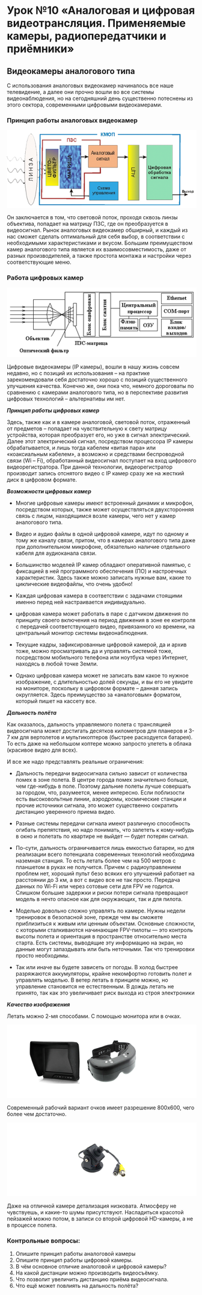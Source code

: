 Урок №10 «Аналоговая и цифровая видеотрансляция. Применяемые камеры, радиопередатчики и приёмники»
==================================================================================================

Видеокамеры аналогового типа
-----------------------------

С использования аналоговых видеокамер начиналось все наше телевидение, а далее они прочно вошли во все системы видеонаблюдения, но на сегодняшний день существенно потеснены из этого сектора, современными цифровыми видеокамерами.

### Принцип работы аналоговых видеокамер

![Analog](../assets/16_1.png)

Он заключается в том, что световой поток, проходя сквозь линзы объектива, попадает на матрицу ПЗС, где он преобразуется в видеосигнал. Рынок аналоговых видеокамер обширный, и каждый из нас сможет сделать оптимальный для себя выбор, в соответствии с необходимыми характеристиками и вкусом.
Большим преимуществом камер аналогового типа является их взаимосовместимость, даже от разных производителей, а также простота монтажа и настройки через соответствующие меню.

### Работа цифровых камер

![analogCam](../assets/16_2.png)

Цифровые видеокамеры (IP камеры), вошли в нашу жизнь совсем недавно, но с позиций их использования – на практике зарекомендовали себя достаточно хорошо с позиций существенного улучшения качества. Конечно же, они пока что, немного дороговаты по сравнению с камерами аналогового типа, но в перспективе развития цифровых технологий – альтернативы им нет.

***Принцип работы цифровых камер***

Здесь, также как и в камере аналоговой, световой поток, отраженный от предметов – попадает на чувствительную к свету матрицу устройства, которая преобразует его, но уже в сигнал электрический. Далее этот электрический сигнал, посредством процессора IP камеры обрабатывается, и лишь тогда кабелем «витая пара» или «коаксиальным кабелем», а возможно и средствами беспроводной связи (Wi – Fi), обработанный видеосигнал поступает на вход цифрового видеорегистратора. При данной технологии, видеорегистратор производит запись отснятого видео с IP камер сразу же на жесткий диск в цифровом формате.

***Возможности цифровых камер***

* Многие цифровые камеры имеют встроенный динамик и микрофон, посредством которых, также может осуществляться двухсторонняя связь с лицом, находящимся возле камеры, чего нет у камер аналогового типа.

* Видео и аудио файлы в одной цифровой камере, идут по одному и тому же каналу связи, притом, что в камерах аналогового типа даже при дополнительном микрофоне, обязательно наличие отдельного кабеля для аудиоканала связи.

* Большинство моделей IP камер обладают оперативной памятью, с фиксацией в ней программного обеспечения (ПО) и настроечных характеристик. Здесь также можно записать нужные вам, какие то циклические видеофайлы, что очень удобно!

* Каждая цифровая камера в соответствии с задачами стоящими именно перед ней настраивается индивидуально.

* цифровая камера может работать в паре с датчиком движения по принципу своего включения на период движения в зоне ее контроля с передачей соответствующего видео, привязанного ко времени, на центральный монитор системы видеонаблюдения.

* Текущие кадры, зафиксированные цифровой камерой, да и архив тоже, можно просматривать да и управлять системой тоже, посредством мобильного телефона или ноутбука через Интернет, находясь в любой точке Земли.

* Однако цифровая камера может не записать вам какое то нужное изображение, с длительностью долей секунды, и вы его не увидите на мониторе, поскольку в цифровом формате – данная запись округляется. Здесь преимущество за «аналоговым» форматом, который пишет на кассету все.


***Дальность полёта***

Как оказалось, дальность управляемого полета с трансляцией видеосигнала может достигать десятков километров для планеров и 3-7 км для вертолетов и мультикоптеров (быстрее расходуется батарея). То есть даже на небольшом коптере можно запросто улететь в облака (красивое видео для всех).


И все же надо представлять реальные ограничения:

*	Дальность передачи видеосигнала сильно зависит от количества помех в зоне полета. В центре города помех значительно больше, чем где-нибудь в поле. Поэтому дальние полеты лучше совершать за городом, что, разумеется, менее интересно. Если поблизости есть высоковольтные линии, аэродромы, космические станции и прочие источники сигнала, это может существенно сократить дистанцию уверенного приема видео.

*	Разные системы передачи сигнала имеют различную способность огибать препятствия, но надо понимать, что залететь к кому-нибудь в окно и полетать по квартире не выйдет — будет потерян сигнал.

*	По-сути, дальность ограничивается лишь емкостью батареи, но для реализации всего потенциала современных технологий необходима наземная станция. То есть летать более чем на 500 метров с планшетом в руках не получится. Причем с радиоуправлением проблем нет, хороший пульт безо всяких его улучшений работает на расстоянии до 3 км, а вот с видео все не так просто. Передача данных по Wi-Fi или через сотовые сети для FPV  не годится. Слишком большие задержки и риски потери сигнала превращают модель в нечто опасное как для окружающих, так и для  пилота.

*	Моделью довольно сложно управлять по камере. Нужны недели тренировок в безопасной зоне, прежде чем вы сможете приблизиться к живым или ценным объектам. Основные сложности, с которыми сталкиваются начинающие FPV-пилоты — это контроль высоты полета и ориентация в пространстве относительно места старта. Есть системы, выводящие эту информацию на экран, но данные могут запаздывать или быть неточными. Так что тренировки просто необходимы.

*	Так или иначе вы будете зависеть от погоды. В холод быстрее разряжаются аккумуляторы, крайне некомфортно готовить полет и управлять моделью. В ветер летать в принципе можно, но управление становится не естественным. В дождь летать не принято, так как это увеличивает риск выхода из строя электроники

***Качество изображения***

Летать можно 2-мя способами. С помощью монитора или в очках.

![resolution](../assets/16_3.png)

Современный рабочий вариант очков имеет разрешение 800x600, чего более чем достаточно.

![camera](../assets/16_4.png)

Даже на отличной камере детализация низковата. Атмосферу не чувствуешь, и какие-то шумы присутствуют. Насладиться красотой пейзажей можно потом, в записи со второй цифровой HD-камеры, а не в процессе полета.

### Контрольные вопросы:

1)	Опишите принцип работы аналоговой камеры
2)	Опишите принцип работы цифровой камеры.
3)	В чём основное отличие аналоговой и цифровой камеры?
4)	На какой дистанции можно производить  видеосъёмку.
5)	Что позволит увеличить дистанцию приёма видеосигнала.
6)	Что ещё может повлиять на дальность полёта?
